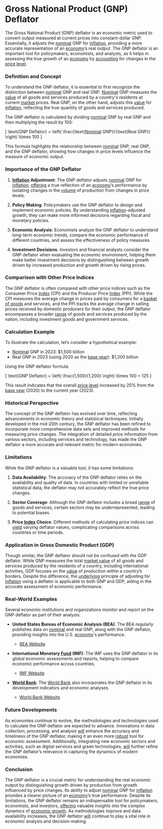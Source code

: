 # Gross National Product (GNP) Deflator

The Gross National Product (GNP) deflator is an economic metric used to convert output measured at current prices into constant-dollar GNP. Essentially, it adjusts the [nominal](../n/nominal.md) GNP for [inflation](../i/inflation.md), providing a more accurate representation of an [economy](../e/economy.md)’s real output. The GNP deflator is an important tool for policymakers, economists, and analysts, as it helps in assessing the true growth of an [economy](../e/economy.md) by [accounting](../a/accounting.md) for changes in the [price level](../p/price_level.md).

### Definition and Concept

To understand the GNP deflator, it is essential to first recognize the distinction between [nominal](../n/nominal.md) GNP and real GNP. [Nominal](../n/nominal.md) GNP measures the [value](../v/value.md) of all goods and services produced by a country's residents at current [market](../m/market.md) prices. Real GNP, on the other hand, adjusts this [value](../v/value.md) for [inflation](../i/inflation.md), reflecting the true quantity of goods and services produced. 

The GNP deflator is calculated by dividing [nominal](../n/nominal.md) GNP by real GNP and then multiplying the result by 100:

\[ \text{GNP Deflator} = \left( \frac{\text{[Nominal](../n/nominal.md) GNP}}{\text{Real GNP}} \right) \times 100 \]

This formula highlights the relationship between [nominal](../n/nominal.md) GNP, real GNP, and the GNP deflator, showing how changes in price levels influence the measure of economic output.

### Importance of the GNP Deflator

1. **[Inflation](../i/inflation.md) Adjustment**: The GNP deflator adjusts [nominal](../n/nominal.md) GNP for [inflation](../i/inflation.md), [offering](../o/offering.md) a true reflection of an [economy](../e/economy.md)’s performance by isolating changes in the [volume](../v/volume.md) of production from changes in price levels.

2. **Policy Making**: Policymakers use the GNP deflator to design and implement economic policies. By understanding [inflation](../i/inflation.md)-adjusted growth, they can make more informed decisions regarding fiscal and monetary policies.

3. **Economic Analysis**: Economists analyze the GNP deflator to understand long-term economic trends, compare the economic performance of different countries, and assess the effectiveness of policy measures.

4. **Investment Decisions**: Investors and financial analysts consider the GNP deflator when evaluating the economic environment, helping them make better investment decisions by distinguishing between growth driven by increased production and growth driven by rising prices.

### Comparison with Other Price Indices

The GNP deflator is often compared with other price indices such as the Consumer Price [Index](../i/index_instrument.md) (CPI) and the Producer Price [Index](../i/index_instrument.md) (PPI). While the CPI measures the average change in prices paid by consumers for a [basket of goods](../b/basket_of_goods.md) and services, and the PPI tracks the average change in selling prices received by domestic producers for their output, the GNP deflator encompasses a broader [range](../r/range.md) of goods and services produced by the nation, including investment goods and government services.

### Calculation Example

To illustrate the calculation, let’s consider a hypothetical example:

- [Nominal](../n/nominal.md) GNP in 2023: $1,500 billion
- Real GNP in 2023 (using 2020 as the [base year](../b/base_year.md)): $1,200 billion

Using the GNP deflator formula:

\[ \text{GNP Deflator} = \left( \frac{1,500}{1,200} \right) \times 100 = 125 \]

This result indicates that the overall [price level](../p/price_level.md) increased by 25% from the [base year](../b/base_year.md) (2020) to the current year (2023).

### Historical Perspective

The concept of the GNP deflator has evolved over time, reflecting advancements in economic theory and statistical techniques. Initially developed in the mid-20th century, the GNP deflator has been refined to incorporate more comprehensive data sets and improved methods for measuring price changes. The integration of detailed price information from various sectors, including services and technology, has made the GNP deflator a more accurate and relevant metric for modern economies.

### Limitations

While the GNP deflator is a valuable tool, it has some limitations:

1. **Data Availability**: The accuracy of the GNP deflator relies on the availability and quality of data. In countries with limited or unreliable statistical data, the deflator may not accurately reflect the true price changes.

2. **Sector Coverage**: Although the GNP deflator includes a broad [range](../r/range.md) of goods and services, certain sectors may be underrepresented, leading to potential biases.

3. **Price [Index](../i/index_instrument.md) Choice**: Different methods of calculating price indices can [yield](../y/yield.md) varying deflator values, complicating comparisons across countries or time periods.

### Application in Gross Domestic Product (GDP)

Though similar, the GNP deflator should not be confused with the GDP deflator. While GNP measures the total [market value](../m/market_value.md) of all goods and services produced by the residents of a country, including international activities, GDP focuses on the [value](../v/value.md) of production within a country’s borders. Despite this difference, the [underlying](../u/underlying.md) principle of adjusting for [inflation](../i/inflation.md) using a deflator is applicable to both GNP and GDP, aiding in the accurate assessment of economic performance.

### Real-World Examples

Several economic institutions and organizations monitor and report on the GNP deflator as part of their analysis:

- **United States Bureau of Economic Analysis (BEA)**: The BEA regularly publishes data on [nominal](../n/nominal.md) and real GNP, along with the GNP deflator, providing insights into the U.S. [economy](../e/economy.md)'s performance. 
  - [BEA Website](https://www.bea.gov/)
  
- **International Monetary [Fund](../f/fund.md) (IMF)**: The IMF uses the GNP deflator in its global economic assessments and reports, helping to compare economic performance across countries.
  - [IMF Website](https://www.imf.org/)
  
- **[World Bank](../w/world_bank.md)**: The [World Bank](../w/world_bank.md) also incorporates the GNP deflator in its development indicators and economic analyses.
  - [World Bank Website](https://www.worldbank.org/)

### Future Developments

As economies continue to evolve, the methodologies and technologies used to calculate the GNP deflator are expected to advance. Innovations in data collection, processing, and analysis [will](../w/will.md) enhance the accuracy and timeliness of the GNP deflator, making it an even more [robust](../r/robust.md) tool for economic assessment. Additionally, integrating new economic sectors and activities, such as digital services and green technologies, [will](../w/will.md) further refine the GNP deflator’s relevance in capturing the dynamics of modern economies.

### Conclusion

The GNP deflator is a crucial metric for understanding the real economic output by distinguishing growth driven by production from growth influenced by price changes. Its ability to adjust [nominal](../n/nominal.md) GNP for [inflation](../i/inflation.md) provides a clearer picture of an [economy](../e/economy.md)’s true performance. Despite its limitations, the GNP deflator remains an indispensable tool for policymakers, economists, and investors, [offering](../o/offering.md) valuable insights into the complex dynamics of [economic growth](../e/economic_growth.md). As methodologies improve and data availability increases, the GNP deflator [will](../w/will.md) continue to play a vital role in economic analysis and decision-making.